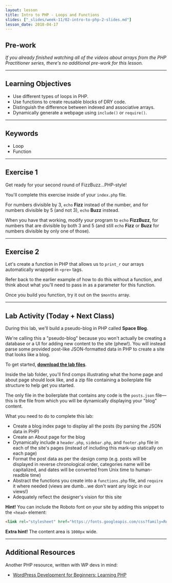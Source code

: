 ```yaml
---
layout: lesson
title: Intro to PHP - Loops and Functions
slides: ["_slides/week-11/02-intro-to-php-2-slides.md"]
lesson_date: 2018-04-17
---
```


## Pre-work

_If you already finished watching all of the videos about arrays from the PHP Practitioner series, there's no additional pre-work for this lesson._

---

## Learning Objectives

- Use different types of loops in PHP.
- Use functions to create reusable blocks of DRY code.
- Distinguish the difference between indexed and associative arrays.
- Dynamically generate a webpage using `include()` or `require()`.

---

## Keywords

- Loop
- Function

---

## Exercise 1

Get ready for your second round of FizzBuzz...PHP-style!

You'll complete this exercise inside of your `index.php` file.

For numbers divisible by 3, `echo` **Fizz** instead of the number, and for numbers divisible by 5 (and not 3), `echo` **Buzz** instead.

When you have that working, modify your program to `echo` **FizzBuzz**, for numbers that are divisible by both 3 and 5 (and still `echo` **Fizz** or **Buzz** for numbers divisible by only one of those).

---

## Exercise 2

Let's create a function in PHP that allows us to `print_r` our arrays automatically wrapped in `<pre>` tags.

Refer back to the earlier example of how to do this without a function, and think about what you'll need to pass in as a parameter for this function.

Once you build you function, try it out on the `$months` array.

---

## Lab Activity (Today + Next Class)

During this lab, we'll build a pseudo-blog in PHP called **Space Blog**.

We're calling this a "pseudo-blog" because you won't actually be creating a database or a UI for adding new content to the site (phew!). You will instead parse some provided post-like JSON-formatted data in PHP to create a site that looks like a blog.

To get started, **[download the lab files](/public/files/labs/php-lab.zip)**.

Inside the lab folder, you'll find comps illustrating what the home page and about page should look like, and a zip file containing a boilerplate file structure to help get you started.

The only file in the boilerplate that contains any code is the `posts.json` file&mdash;this is the file from which you will be dynamically displaying your "blog" content.

What you need to do to complete this lab:

- Create a blog index page to display all the posts (by parsing the JSON data in PHP)
- Create an About page for the blog
- Dynamically include a `header.php`, `sidebar.php`, and `footer.php` file in each of the site's pages (instead of including this mark-up statically on each page)
- Format the post data as per the design comp (e.g. posts will be displayed in reverse chronological order, categories name will be capitalized, and dates will be converted from Unix time to human-readble time)
- Abstract the functions you create into a `functions.php` file, and `require` it where needed (views are dumb...we don't want any logic in our views!)
- Adequately reflect the designer's vision for this site

**Hint!** You can include the Roboto font on your site by adding this snippet to the `<head>` element:

```html
<link rel="stylesheet" href="https://fonts.googleapis.com/css?family=Roboto:400,400italic,700,700italic">
```

**Extra hint!** The content area is `1000px` wide.

---

## Additional Resources

Another PHP resource, written with WP devs in mind:

- [WordPress Development for Beginners: Learning PHP](http://premium.wpmudev.org/blog/wordpress-development-beginners-php/)
